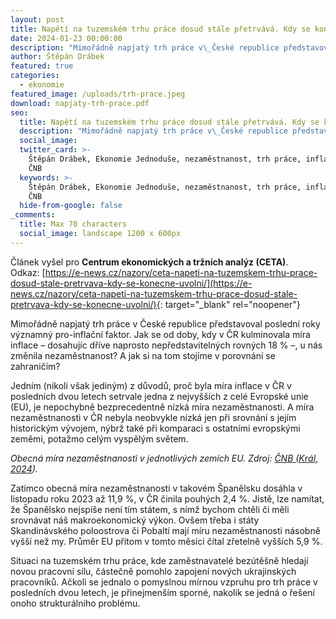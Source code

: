 ```yaml
---
layout: post
title: Napětí na tuzemském trhu práce dosud stále přetrvává. Kdy se konečně uvolní?
date: 2024-01-23 00:00:00
description: "Mimořádně napjatý trh práce v\_České republice představoval poslední roky významný pro-inflační faktor. Jak se od doby, kdy v\_ČR kulminovala míra inflace, u nás změnila nezaměstnanost? A jak si na tom stojíme v\_porovnání se zahraničím?"
author: Štěpán Drábek
featured: true
categories:
  - ekonomie
featured_image: /uploads/trh-prace.jpeg
download: napjaty-trh-prace.pdf
seo:
  title: Napětí na tuzemském trhu práce dosud stále přetrvává. Kdy se konečně uvolní?
  description: "Mimořádně napjatý trh práce v\_České republice představoval poslední roky významný pro-inflační faktor. Jak se od doby, kdy v\_ČR kulminovala míra inflace, u nás změnila nezaměstnanost? A jak si na tom stojíme v\_porovnání se zahraničím?"
  social_image:
  twitter_card: >-
    Štěpán Drábek, Ekonomie Jednoduše, nezaměstnanost, trh práce, inflace, ČR,
    ČNB
  keywords: >-
    Štěpán Drábek, Ekonomie Jednoduše, nezaměstnanost, trh práce, inflace, ČR,
    ČNB
  hide-from-google: false
_comments:
  title: Max 70 characters
  social_image: landscape 1200 x 600px
---
```

Článek vyšel pro&nbsp;**Centrum ekonomických a tržních analýz (CETA)**. Odkaz:&nbsp;[https://e-news.cz/nazory/ceta-napeti-na-tuzemskem-trhu-prace-dosud-stale-pretrvava-kdy-se-konecne-uvolni/](https://e-news.cz/nazory/ceta-napeti-na-tuzemskem-trhu-prace-dosud-stale-pretrvava-kdy-se-konecne-uvolni/){: target="_blank" rel="noopener"}



Mimořádně napjatý trh práce v České republice představoval poslední roky významný pro-inflační faktor. Jak se od doby, kdy v ČR kulminovala míra inflace – dosahujíc dříve naprosto nepředstavitelných rovných 18 % –, u nás změnila nezaměstnanost? A jak si na tom stojíme v porovnání se zahraničím?



Jedním (nikoli však jediným) z důvodů, proč byla míra inflace v ČR v posledních dvou letech setrvale jedna z nejvyšších z celé Evropské unie (EU), je nepochybně bezprecedentně nízká míra nezaměstnanosti. A míra nezaměstnanosti v ČR nebyla neobvykle nízká jen při srovnání s jejím historickým vývojem, nýbrž také při komparaci s ostatními evropskými zeměmi, potažmo celým vyspělým světem.





*Obecná míra nezaměstnanosti v jednotlivých zemích EU. Zdroj:* [*ČNB (Král, 2024*](https://www.cnb.cz/export/sites/cnb/cs/verejnost/.galleries/pro_media/konference_projevy/vystoupeni_projevy/download/kral_20240118_praha.pdf)*).*



Zatímco obecná míra nezaměstnanosti v takovém Španělsku dosáhla v listopadu roku 2023 až 11,9 %, v ČR činila pouhých 2,4 %. Jistě, lze namítat, že Španělsko nejspíše není tím státem, s nímž bychom chtěli či měli srovnávat náš makroekonomický výkon. Ovšem třeba i státy Skandinávského poloostrova či Pobaltí mají míru nezaměstnanosti násobně vyšší než my. Průměr EU přitom v tomto měsíci čítal zřetelně vyšších 5,9 %.



Situaci na tuzemském trhu práce, kde zaměstnavatelé bezútěšně hledají novou pracovní sílu, částečně pomohlo zapojení nových ukrajinských pracovníků. Ačkoli se jednalo o pomyslnou mírnou vzpruhu pro trh práce v posledních dvou letech, je přinejmenším sporné, nakolik se jedná o řešení onoho strukturálního problému.
